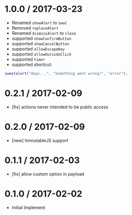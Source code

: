 1.0.0 / 2017-03-23
==================
- Renamed `showAlert` to `swal`
- Removed `replaceAlert`
- Renamed `dismissAlert` to `close`
- supported `showConfirmButton`
- supported `showCancelButton`
- supported `allowEscapeKey`
- supported `allowOutsideClick`
- supported `timer`
- supported shortcut:
```js
sweetalert("Oops...", "Something went wrong!", "error");
```

0.2.1 / 2017-02-09
==================
- [fix] actions never intended to be public access

0.2.0 / 2017-02-09
==================
- [new] ImmutableJS support

0.1.1 / 2017-02-03
==================
- [fix] allow custom option in payload

0.1.0 / 2017-02-02
==================
- Initial Implement

